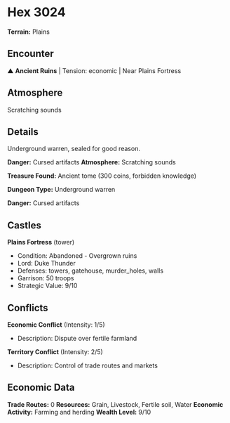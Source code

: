 # Hex 3024

**Terrain:** Plains

## Encounter
▲ **Ancient Ruins** | Tension: economic | Near Plains Fortress

## Atmosphere
Scratching sounds

## Details
Underground warren, sealed for good reason.

**Danger:** Cursed artifacts
**Atmosphere:** Scratching sounds

**Treasure Found:** Ancient tome (300 coins, forbidden knowledge)


**Dungeon Type:** Underground warren

**Danger:** Cursed artifacts

## Castles
**Plains Fortress** (tower)
- Condition: Abandoned - Overgrown ruins
- Lord: Duke Thunder
- Defenses: towers, gatehouse, murder_holes, walls
- Garrison: 50 troops
- Strategic Value: 9/10

## Conflicts
**Economic Conflict** (Intensity: 1/5)
- Description: Dispute over fertile farmland

**Territory Conflict** (Intensity: 2/5)
- Description: Control of trade routes and markets

## Economic Data
**Trade Routes:** 0
**Resources:** Grain, Livestock, Fertile soil, Water
**Economic Activity:** Farming and herding
**Wealth Level:** 9/10
